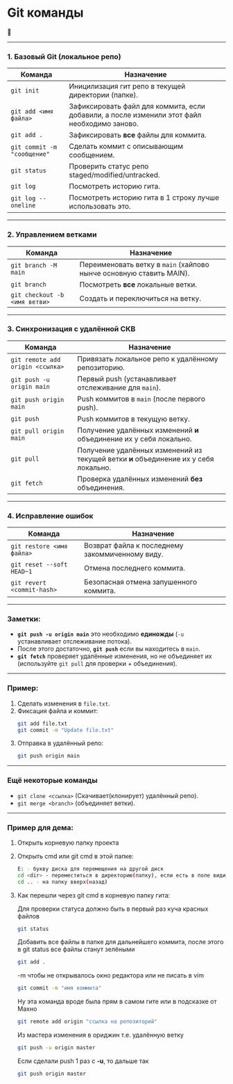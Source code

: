 # Git команды
🙂

---

### **1. Базовый Git (локальное репо)**
| Команда | Назначение |
|---------|---------|
| `git init` | Иницилизация гит репо в текущей директории (папке). |
| `git add <имя файла>` | Зафиксировать файл для коммита, если добавили, а после изменили этот файл необходимо заново. |
| `git add .` | Зафиксировать **все** файлы для коммита. |
| `git commit -m "сообщение"` | Сделать коммит с описывающим сообщением. |
| `git status` | Проверить статус репо staged/modified/untracked. |
| `git log` | Посмотреть историю гита. |
| `git log --oneline` | Посмотреть историю гита в 1 строку лучше использовать это. |

---

### **2. Управлением ветками**
| Команда | Назначение |
|---------|---------|
| `git branch -M main` | Переименовать ветку в `main` (хайпово нынче основную ставить MAIN). |
| `git branch` | Посмотреть **все** локальные ветки. |
| `git checkout -b <имя ветви>` | Создать и переключиться на ветку. |

---

### **3. Синхронизация с удалённой СКВ**
| Команда | Назначение |
|---------|---------|
| `git remote add origin <ссылка>` | Привязать локальное репо к удалённому репозиторию. |
| `git push -u origin main` | Первый push (устанавливает отслеживание для `main`). |
| `git push origin main` | Push коммитов в `main` (после первого push). |
| `git push` | Push коммитов в текущую ветку. |
| `git pull origin main` | Получение удалённых изменений **и** объединение их у себя локально. |
| `git pull` | Получение удалённых изменений из текущей ветки **и** объединение их у себя локально. |
| `git fetch` | Проверка удалённых изменений **без** объединения. |

---

### **4. Исправление ошибок**
| Команда | Назначение |
|---------|---------|
| `git restore <имя файла>` | Возврат файла к последнему закоммиченному виду. |
| `git reset --soft HEAD~1` | Отмена последнего коммита. |
| `git revert <commit-hash>` | Безопасная отмена запушенного коммита. |

---

### **Заметки:**
- **`git push -u origin main`** это необходимо **единожды** (`-u` устанавливает отслеживание потока).
- После этого достаточно, **`git push`** если вы находитесь в `main`.
- **`git fetch`** проверяет удалённые изменения, но не объединяет их (используйте `git pull` для проверки + объединения).

---

### **Пример:**
1. Сделать изменения в `file.txt`.
2. Фиксация файла и коммит:
   ```bash
   git add file.txt
   git commit -m "Update file.txt"
   ```
3. Отправка в удалённый репо:
   ```bash
   git push origin main
   ```

---

### **Ещё некоторые команды**
- `git clone <ссылка>` (Скачивает(клонирует) удалённый репо).
- `git merge <branch>` (объединяет ветки).

---

### **Пример для дема:**
1. Открыть корневую папку проекта
2. Открыть cmd или git cmd в этой папке:
   ```bash
   E: - букву диска для перемещения на другой диск
   cd <dir> - переместиться в директорию(папку), если есть в поле видимости
   cd .. - на папку вверх(назад)
   ```
3. Как перешли через git cmd в корневую папку гита:

   Для проверки статуса должно быть в первый раз куча красных файлов
   ```bash
   git status
   ```
   Добавить все файлы в папке для дальнейшего коммита, после этого в git status все файлы станут зелёными
   ```bash
   git add .
   ```
   -m чтобы не открывалось окно редактора или не писать в vim
   ```bash
   git commit -m "имя коммита"
   ```
   Ну эта команда вроде была прям в самом гите или в подсказке от Махно
   ```bash
   git remote add origin "ссылка на репозиторий"
   ```
   Из мастера изменения в ориджин т.е. удалённую ветку
   ```bash
   git push -u origin master
   ```
   Если сделали push 1 раз с **-u**, то дальше так
   ```bash
   git push origin master
   ```
